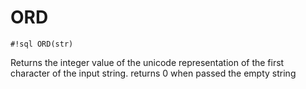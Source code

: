 # ORD


`#!sql ORD(str)`

Returns the integer value of the unicode representation of
the first character of the input string. returns 0 when
passed the empty string

